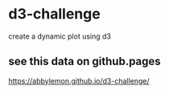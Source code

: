 # d3-challenge
create a dynamic plot using d3

## see this data on github.pages
https://abbylemon.github.io/d3-challenge/

